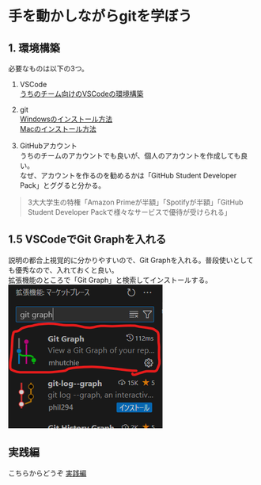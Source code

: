# 手を動かしながらgitを学ぼう
## 1. 環境構築
必要なものは以下の3つ。 
1. VSCode  
[うちのチーム向けのVSCodeの環境構築](https://qiita.com/nextfp/items/de702b7f90c581eaee72)

2. git  
[Windowsのインストール方法](https://prog-8.com/docs/git-env-win%20)  
[Macのインストール方法](https://prog-8.com/docs/git-env)  

3. GitHubアカウント  
うちのチームのアカウントでも良いが、個人のアカウントを作成しても良い。  
なぜ、アカウントを作るのを勧めるかは「GitHub Student Developer Pack」とググると分かる。  
> 3大大学生の特権「Amazon Primeが半額」「Spotifyが半額」「GitHub Student Developer Packで様々なサービスで優待が受けられる」  

## 1.5 VSCodeでGit Graphを入れる  
説明の都合上視覚的に分かりやすいので、Git Graphを入れる。普段使いとしても優秀なので、入れておくと良い。  
拡張機能のところで「Git Graph」と検索してインストールする。  
![alt text](image.png)  

## 実践編

こちらからどうぞ
[実践編](https://zenn.dev/ukwhatn/books/8607f78c3a2da4/viewer/4791ce)

<!--
## 2. とりあえず使ってみよう。  
### 2.1 gitを使うための下準備
まずは、好きなところに作業用のフォルダを作り、そこでVSCodeを開く。　　
次に、画像の赤丸の箇所を開く。この赤丸のアイコンを`gitアイコン`、gitアイコンをクリックして出てくるタブを`gitタブ`と呼ぶことにする。  
![alt text](image-1.png)
ごちゃごちゃ書いているが、`リポジトリを初期化する`を選ぶ。    
![alt text](image-2.png)  
このような画面になる。  
![alt text](image-3.png)  
ここまで、何をしているかサッパリ分からないと思う。でも、gitを使うための準備をしているんだなっていう認識でOK。  

### 2.1 first commit
では、とりあえず新しいファイルを作ろう。ファイル名は`alphabet.txt`にした。  
このファイルにはアルファベットを書いて保存していく。  
とりあえず、ファイルの中身は以下の通りにしてほしい。  
```txt
abcdef
```
a~fまでのアルファベットを書いた。  
![alt text](image-4.png)  
すると、さっきの`gitタブ`に未読件数みたいなやつが表示される。  
見に行くと、先ほどの画面とはちょっと違う画面になっている。  
とりあえず、メッセージと書かれたテキストエリアに`first commit`と書いて、`✔コミット`をクリックする。
![alt text](image-5.png)  
未読件数が消えて、また`Branchの発行`と書かれた画面に戻る。  
  
### 2.2 2回目のコミット  
流石に`alphabet.txt`という名前のくせに、a~fまでしか書いていないのは寂しい。せめて、`g`までは書いておこう。  
ということで、`alphabet.txt`を開いて、`abcdef`の末尾に`g`を追加して保存する。  
```diff
- abcdef
+ abcdefg
```  
すると、また`gitタブ`に未読件数が表示される。  
先ほどは、`first commit`と書いて、`✔コミット`をクリックしたが、今度は`バージョン2`と書いて、`✔コミット`をクリックする。  
![alt text](image-6.png)
またもや、未読件数が消えて、`Branchの発行`と書かれた画面に戻る。  

### 3. 座学
そろそろ、何をやっているのかについて解説する。  
  
ここで、「なぜgitを使うのか」について思い出そう。  
> 読んでいない方はこちらから  

この中で、gitを使うとバックアップしているファイルの管理が楽になると書いた。  
この中でKさんの例を思い出そう。  
![alt text](image-7.png)  
どれが最新のファイルかがバージョン名の数字が一番大きいやつを選べばいいので、分かりやすいと説明した。  
しかし、これだけファイル数が多いと、じっくりファイル名を見なければどれが最新か分からない。  
では、どうすればよいか。  
以下のようになれば、使いやすくなるのではないか

- 最新バージョンが一番アクセスされることが多いので、基本的に最新バージョンのファイルのみを表示する。  
- 過去のバージョンのファイルを見たいときは、過去のバージョンを指定すると、過去のバージョンのファイルが表示される。  
分かりにくいので写真を使いつつ説明する。どれが最新バージョンか分かりにくいなら、最新バージョンしか置かなければいい。つまり、以下の写真のようにする。  
![alt text](image-8.png)  
それでは、昔のバージョンを見たいときはどうすればいいか。  
なにか特定の操作をすると、昔のバージョンの代わりに昔のバージョンのファイルが表示されるようにすればいい。  

 -->